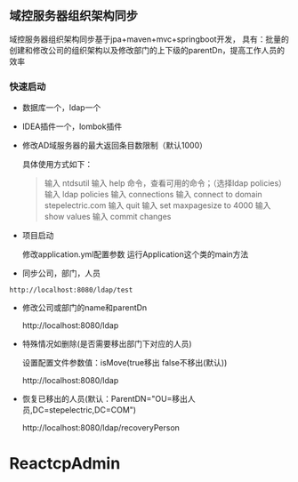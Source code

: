 ## 域控服务器组织架构同步
 域控服务器组织架构同步基于jpa+maven+mvc+springboot开发，
 具有：批量的创建和修改公司的组织架构以及修改部门的上下级的parentDn，提高工作人员的效率
 
 ### 快速启动
   * 数据库一个，ldap一个
   * IDEA插件一个，lombok插件
   * 修改AD域服务器的最大返回条目数限制（默认1000）
   
       
     具体使用方式如下：
     > 输入 ntdsutil 
     > 输入 help 命令，查看可用的命令；（选择ldap policies）
     > 输入 ldap policies
     > 输入 connections
     > 输入 connect to domain stepelectric.com
     > 输入 quit
     > 输入 set maxpagesize to 4000
     > 输入 show values
     > 输入 commit changes
    
     
     
   * 项目启动
   
    
     修改application.yml配置参数
     运行Application这个类的main方法 

   * 同步公司，部门，人员 
    
      
    http://localhost:8080/ldap/test    

    
   * 修改公司或部门的name和parentDn
    
    
     http://localhost:8080/ldap

   * 特殊情况如删除(是否需要移出部门下对应的人员)

    
     设置配置文件参数值：isMove(true移出  false不移出(默认))
     
     http://localhost:8080/ldap
        

   * 恢复已移出的人员(默认：ParentDN="OU=移出人员,DC=stepelectric,DC=COM")

    
     http://localhost:8080/ldap/recoveryPerson

# ReactcpAdmin

